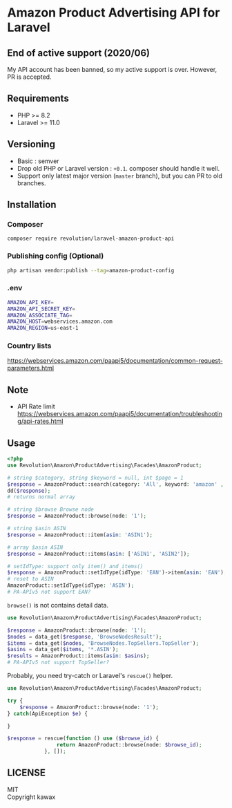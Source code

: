 # Amazon Product Advertising API for Laravel

## End of active support (2020/06)
My API account has been banned, so my active support is over. However, PR is accepted.

## Requirements
- PHP >= 8.2
- Laravel >= 11.0

## Versioning
- Basic : semver
- Drop old PHP or Laravel version : `+0.1`. composer should handle it well.
- Support only latest major version (`master` branch), but you can PR to old branches.

## Installation

### Composer
```
composer require revolution/laravel-amazon-product-api
```

### Publishing config (Optional)
```bash
php artisan vendor:publish --tag=amazon-product-config
```

### .env
```bash
AMAZON_API_KEY=
AMAZON_API_SECRET_KEY=
AMAZON_ASSOCIATE_TAG=
AMAZON_HOST=webservices.amazon.com
AMAZON_REGION=us-east-1
```

### Country lists
https://webservices.amazon.com/paapi5/documentation/common-request-parameters.html

## Note
- API Rate limit https://webservices.amazon.com/paapi5/documentation/troubleshooting/api-rates.html

## Usage

```php
<?php
use Revolution\Amazon\ProductAdvertising\Facades\AmazonProduct;

# string $category, string $keyword = null, int $page = 1
$response = AmazonProduct::search(category: 'All', keyword: 'amazon' , page: 1);
dd($response);
# returns normal array

# string $browse Browse node
$response = AmazonProduct::browse(node: '1');

# string $asin ASIN
$response = AmazonProduct::item(asin: 'ASIN1');

# array $asin ASIN
$response = AmazonProduct::items(asin: ['ASIN1', 'ASIN2']);

# setIdType: support only item() and items()
$response = AmazonProduct::setIdType(idType: 'EAN')->item(asin: 'EAN');
# reset to ASIN
AmazonProduct::setIdType(idType: 'ASIN');
# PA-APIv5 not support EAN?
```

`browse()` is not contains detail data.

```php
use Revolution\Amazon\ProductAdvertising\Facades\AmazonProduct;

$response = AmazonProduct::browse(node: '1');
$nodes = data_get($response, 'BrowseNodesResult');
$items = data_get($nodes, 'BrowseNodes.TopSellers.TopSeller');
$asins = data_get($items, '*.ASIN');
$results = AmazonProduct::items(asin: $asins);
# PA-APIv5 not support TopSeller?
```

Probably, you need try-catch or Laravel's `rescue()` helper.

```php
use Revolution\Amazon\ProductAdvertising\Facades\AmazonProduct;

try {
    $response = AmazonProduct::browse(node: '1');
} catch(ApiException $e) {

}

$response = rescue(function () use ($browse_id) {
                return AmazonProduct::browse(node: $browse_id);
            }, []);
```

## LICENSE
MIT  
Copyright kawax
